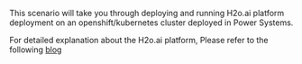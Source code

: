 This scenario will take you through deploying and running H2o.ai platform deployment on an openshift/kubernetes cluster deployed in Power Systems.

For detailed explanation about the H2o.ai platform, Please refer to the following [blog](https://www.h2o.ai/products/h2o/)
